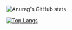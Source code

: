 

![Anurag's GitHub stats](https://github-readme-stats.vercel.app/api?username=TIRO044&show_icons=true&theme=calm)

[![Top Langs](https://github-readme-stats.vercel.app/api/top-langs/?username=TIRO044)](https://github.com/anuraghazra/github-readme-stats)


<!--
**TIRO044/TIRO044** is a ✨ _special_ ✨ repository because its `README.md` (this file) appears on your GitHub profile.

Here are some ideas to get you started:

- 🔭 I’m currently working on ...
- 🌱 I’m currently learning ...
- 👯 I’m looking to collaborate on ...
- 🤔 I’m looking for help with ...
- 💬 Ask me about ...
- 📫 How to reach me: ...
- 😄 Pronouns: ...
- ⚡ Fun fact: ...
-->
